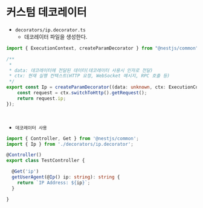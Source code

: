 # 커스텀 데코레이터

 - `decorators/ip.decorator.ts`
    - 데코레이터 파일을 생성한다.
```typescript
import { ExecutionContext, createParamDecorator } from "@nestjs/common";

/**
 * 
 * data: 데코레이터에 전달된 데이터(데코레이터 사용시 인자로 전달)
 * ctx: 현재 실행 컨텍스트(HTTP 요청, WebSocket 메시지, RPC 호출 등)
 */
export const Ip = createParamDecorator((data: unknown, ctx: ExecutionContext): string => {
    const request = ctx.switchToHttp().getRequest();
    return request.ip;
});
```
<br/>

 - `데코레이터 사용`
```typescript
import { Controller, Get } from '@nestjs/common';
import { Ip } from './decorators/ip.decorator';

@Controller()
export class TestController {

  @Get('ip')
  getUserAgent(@Ip() ip: string): string {
    return `IP Address: ${ip}`;
  }

}
```
